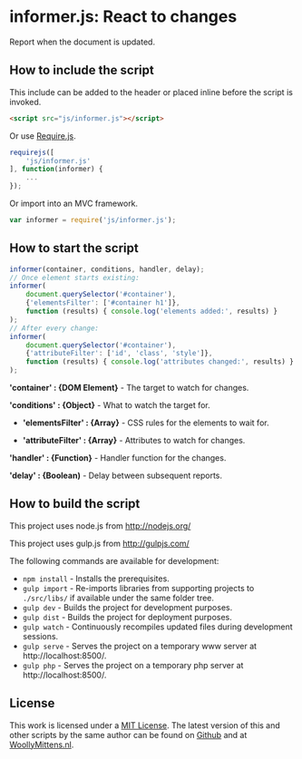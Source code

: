 # informer.js: React to changes

Report when the document is updated.

## How to include the script

This include can be added to the header or placed inline before the script is invoked.

```html
<script src="js/informer.js"></script>
```

Or use [Require.js](https://requirejs.org/).

```js
requirejs([
	'js/informer.js'
], function(informer) {
	...
});
```

Or import into an MVC framework.

```js
var informer = require('js/informer.js');
```

## How to start the script

```javascript
informer(container, conditions, handler, delay);
// Once element starts existing:
informer(
	document.querySelector('#container'),
	{'elementsFilter': ['#container h1']},
	function (results) { console.log('elements added:', results) }
);
// After every change:
informer(
	document.querySelector('#container'),
	{'attributeFilter': ['id', 'class', 'style']},
	function (results) { console.log('attributes changed:', results) }
);
```

**'container' : {DOM Element}** - The target to watch for changes.

**'conditions' : {Object}** - What to watch the target for.

- **'elementsFilter' : {Array}** - CSS rules for the elements to wait for.

- **'attributeFilter' : {Array}** - Attributes to watch for changes.

**'handler' : {Function}** - Handler function for the changes.

**'delay' : {Boolean)** - Delay between subsequent reports.

## How to build the script

This project uses node.js from http://nodejs.org/

This project uses gulp.js from http://gulpjs.com/

The following commands are available for development:
+ `npm install` - Installs the prerequisites.
+ `gulp import` - Re-imports libraries from supporting projects to `./src/libs/` if available under the same folder tree.
+ `gulp dev` - Builds the project for development purposes.
+ `gulp dist` - Builds the project for deployment purposes.
+ `gulp watch` - Continuously recompiles updated files during development sessions.
+ `gulp serve` - Serves the project on a temporary www server at http://localhost:8500/.
+ `gulp php` - Serves the project on a temporary php server at http://localhost:8500/.

## License

This work is licensed under a [MIT License](https://opensource.org/licenses/MIT). The latest version of this and other scripts by the same author can be found on [Github](https://github.com/WoollyMittens) and at [WoollyMittens.nl](https://www.woollymittens.nl/).

